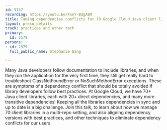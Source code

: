 ```yaml
---
id: 5747
recording: https://youtu.be/FsnY-BdgA8M
title: Taming dependencies conflicts for 70 Google Cloud Java client libraries
layout: preso_details
track: practices and other tech
primary:
  id: 2579
persons:
- id: 2579
  full_public_name: Stephanie Wang

---
```

Many Java developers follow documentation to include libraries, and when they run the application for the very first time, they still get really hard to troubleshoot ClassNotFoundError or NoSuchMethodError exceptions. These are symptoms of a dependency conflict that should be totally avoided if library developers follow best practices. At Google Cloud, we have 70+ Java client libraries, each with 20+ direct dependencies, and many more transitive dependencies! Keeping all the libraries dependencies in sync and up to date is a big challenge. Join this talk, to learn about how we manage 70 client libraries in a multi-repo setting, and also aligning dependency versions with best practices, and other techniques to eliminate dependency conflicts for our users.
